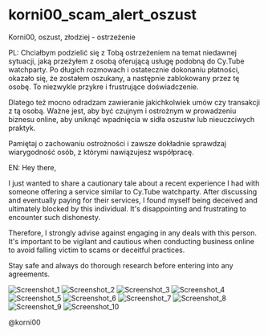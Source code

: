 # korni00_scam_alert_oszust
Korni00, oszust, złodziej - ostrzeżenie

PL:
Chciałbym podzielić się z Tobą ostrzeżeniem na temat niedawnej sytuacji, jaką przeżyłem z osobą oferującą usługę podobną do Cy.Tube watchparty. Po długich rozmowach i ostatecznie dokonaniu płatności, okazało się, że zostałem oszukany, a następnie zablokowany przez tę osobę. To niezwykle przykre i frustrujące doświadczenie.

Dlatego też mocno odradzam zawieranie jakichkolwiek umów czy transakcji z tą osobą. Ważne jest, aby być czujnym i ostrożnym w prowadzeniu biznesu online, aby uniknąć wpadnięcia w sidła oszustw lub nieuczciwych praktyk.

Pamiętaj o zachowaniu ostrożności i zawsze dokładnie sprawdzaj wiarygodność osób, z którymi nawiązujesz współpracę.

EN:
Hey there,

I just wanted to share a cautionary tale about a recent experience I had with someone offering a service similar to Cy.Tube watchparty. After discussing and eventually paying for their services, I found myself being deceived and ultimately blocked by this individual. It's disappointing and frustrating to encounter such dishonesty.

Therefore, I strongly advise against engaging in any deals with this person. It's important to be vigilant and cautious when conducting business online to avoid falling victim to scams or deceitful practices.

Stay safe and always do thorough research before entering into any agreements.

![Screenshot_1](https://github.com/korni00/korni00/assets/84939585/eb7f0449-55a5-42ac-9843-57ce6f778768)
![Screenshot_2](https://github.com/korni00/korni00/assets/84939585/0f7cd5a7-ecf2-4100-b69e-159bf8dca127)
![Screenshot_3](https://github.com/korni00/korni00/assets/84939585/331d0951-bc94-4d3b-ae9b-3c8520b858ae)
![Screenshot_4](https://github.com/korni00/korni00/assets/84939585/53504349-06cb-478d-bd89-38c0601876c4)
![Screenshot_5](https://github.com/korni00/korni00/assets/84939585/3f000fbd-6d21-4b42-b9b7-f202afa91f16)
![Screenshot_6](https://github.com/korni00/korni00/assets/84939585/83ed5f3c-bc5e-4b4c-b059-5a6ddfd75fa0)
![Screenshot_7](https://github.com/korni00/korni00/assets/84939585/1898842a-5e30-495b-a7f3-cebfa2f7aa30)
![Screenshot_8](https://github.com/korni00/korni00/assets/84939585/331d2c92-6695-48c2-a4f9-a5dd905d9be9)
![Screenshot_9](https://github.com/korni00/korni00/assets/84939585/3daf68bd-b85d-4d9c-8f8e-f27c744164c9)
![Screenshot_10](https://github.com/korni00/korni00/assets/84939585/c439d4f7-7a5a-4666-a6de-97fc301d3eb3)

@korni00 
